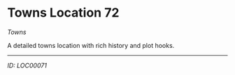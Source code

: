 # Towns Location 72

*Towns*

A detailed towns location with rich history and plot hooks.

---
*ID: LOC00071*